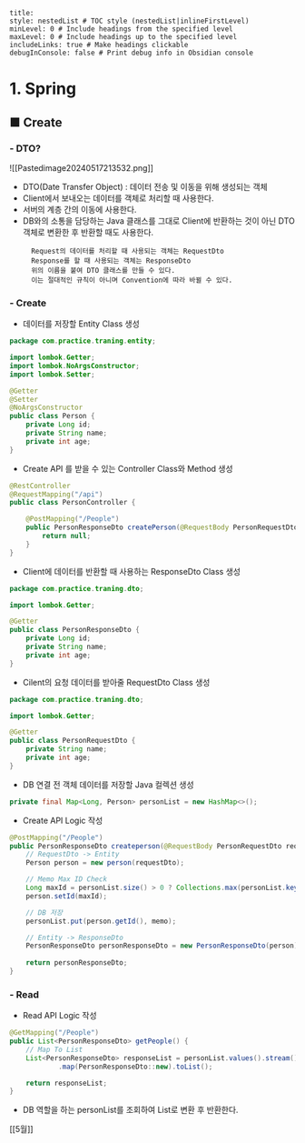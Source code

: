 ```table-of-contents
title: 
style: nestedList # TOC style (nestedList|inlineFirstLevel)
minLevel: 0 # Include headings from the specified level
maxLevel: 0 # Include headings up to the specified level
includeLinks: true # Make headings clickable
debugInConsole: false # Print debug info in Obsidian console
```

# 1. Spring
## ■ Create

### - DTO?

![[Pastedimage20240517213532.png]]
- DTO(Date Transfer Object) : 데이터 전송 및 이동을 위해 생성되는 객체
- Client에서 보내오는 데이터를 객체로 처리할 때 사용한다.
- 서버의 계층 간의 이동에 사용한다.
- DB와의 소통을 담당하는 Java 클래스를 그대로 Client에 반환하는 것이 아닌 DTO 객체로 변환한 후 반환할 때도 사용한다.
  ```
	Request의 데이터를 처리할 때 사용되는 객체는 RequestDto
	Response를 할 때 사용되는 객체는 ResponseDto
	위의 이름을 붙여 DTO 클래스를 만들 수 있다.
	이는 절대적인 규칙이 아니며 Convention에 따라 바뀔 수 있다.
	```

### - Create

- 데이터를 저장할 Entity Class 생성
``` java
package com.practice.traning.entity;

import lombok.Getter;
import lombok.NoArgsConstructor;
import lombok.Setter;

@Getter
@Setter
@NoArgsConstructor
public class Person {
	private Long id;
	private String name;
	private int age;
}
```
	
- Create API 를 받을 수 있는 Controller Class와 Method 생성
``` java
@RestController
@RequestMapping("/api")
public class PersonController {

	@PostMapping("/People")
	public PersonResponseDto createPerson(@RequestBody PersonRequestDto requestDto) {
		return null;
	}
}
```
	
- Client에 데이터를 반환할 때 사용하는 ResponseDto Class 생성
``` java
package com.practice.traning.dto;

import lombok.Getter;

@Getter
public class PersonResponseDto {
    private Long id;
    private String name;
    private int age;
}
```

- Cilent의 요청 데이터를 받아줄 RequestDto Class 생성
``` java
package com.practice.traning.dto;

import lombok.Getter;

@Getter
public class PersonRequestDto {
    private String name;
    private int age;
}
```

- DB 연결 전 객체 데이터를 저장할 Java 컬렉션 생성
``` java
private final Map<Long, Person> personList = new HashMap<>();
```

- Create API Logic 작성
``` java
@PostMapping("/People")
public PersonResponseDto createperson(@RequestBody PersonRequestDto requestDto) {
    // RequestDto -> Entity
    Person person = new person(requestDto);

    // Memo Max ID Check
    Long maxId = personList.size() > 0 ? Collections.max(personList.keySet()) + 1 : 1;
    person.setId(maxId);

    // DB 저장
    personList.put(person.getId(), memo);

    // Entity -> ResponseDto
    PersonResponseDto personResponseDto = new PersonResponseDto(person);
    
    return personResponseDto;
}
```

### - Read
- Read API Logic 작성
``` java
@GetMapping("/People")
public List<PersonResponseDto> getPeople() {
    // Map To List
    List<PersonResponseDto> responseList = personList.values().stream()
            .map(PersonResponseDto::new).toList();

    return responseList;
}
```
- DB 역할을 하는 personList를 조회하여 List<PersonResponseDto>로 변환 후 반환한다.





















[[5월]]